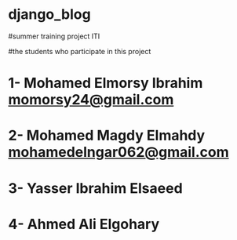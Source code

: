 # django_blog
#summer training project ITI

#the students who participate in this project
# 1- Mohamed Elmorsy Ibrahim      momorsy24@gmail.com
# 2- Mohamed Magdy Elmahdy     mohamedelngar062@gmail.com
# 3- Yasser Ibrahim Elsaeed       
# 4- Ahmed Ali Elgohary



